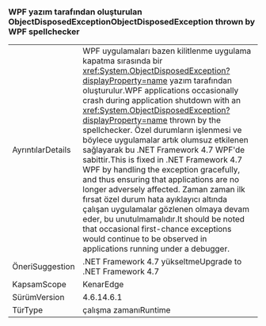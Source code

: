 ### <a name="objectdisposedexception-thrown-by-wpf-spellchecker"></a><span data-ttu-id="01512-101">WPF yazım tarafından oluşturulan ObjectDisposedException</span><span class="sxs-lookup"><span data-stu-id="01512-101">ObjectDisposedException thrown by WPF spellchecker</span></span>

|   |   |
|---|---|
|<span data-ttu-id="01512-102">Ayrıntılar</span><span class="sxs-lookup"><span data-stu-id="01512-102">Details</span></span>|<span data-ttu-id="01512-103">WPF uygulamaları bazen kilitlenme uygulama kapatma sırasında bir <xref:System.ObjectDisposedException?displayProperty=name> yazım tarafından oluşturulur.</span><span class="sxs-lookup"><span data-stu-id="01512-103">WPF applications occasionally crash during application shutdown with an <xref:System.ObjectDisposedException?displayProperty=name> thrown by the spellchecker.</span></span> <span data-ttu-id="01512-104">Özel durumların işlenmesi ve böylece uygulamalar artık olumsuz etkilenen sağlayarak bu .NET Framework 4.7 WPF'de sabittir.</span><span class="sxs-lookup"><span data-stu-id="01512-104">This is fixed in .NET Framework 4.7 WPF by handling the exception gracefully, and thus ensuring that applications are no longer adversely affected.</span></span> <span data-ttu-id="01512-105">Zaman zaman ilk fırsat özel durum hata ayıklayıcı altında çalışan uygulamalar gözlenen olmaya devam eder, bu unutulmamalıdır.</span><span class="sxs-lookup"><span data-stu-id="01512-105">It should be noted that occasional first-chance exceptions would continue to be observed in applications running under a debugger.</span></span>|
|<span data-ttu-id="01512-106">Öneri</span><span class="sxs-lookup"><span data-stu-id="01512-106">Suggestion</span></span>|<span data-ttu-id="01512-107">.NET Framework 4.7 yükseltme</span><span class="sxs-lookup"><span data-stu-id="01512-107">Upgrade to .NET Framework 4.7</span></span>|
|<span data-ttu-id="01512-108">Kapsam</span><span class="sxs-lookup"><span data-stu-id="01512-108">Scope</span></span>|<span data-ttu-id="01512-109">Kenar</span><span class="sxs-lookup"><span data-stu-id="01512-109">Edge</span></span>|
|<span data-ttu-id="01512-110">Sürüm</span><span class="sxs-lookup"><span data-stu-id="01512-110">Version</span></span>|<span data-ttu-id="01512-111">4.6.1</span><span class="sxs-lookup"><span data-stu-id="01512-111">4.6.1</span></span>|
|<span data-ttu-id="01512-112">Tür</span><span class="sxs-lookup"><span data-stu-id="01512-112">Type</span></span>|<span data-ttu-id="01512-113">çalışma zamanı</span><span class="sxs-lookup"><span data-stu-id="01512-113">Runtime</span></span>|

